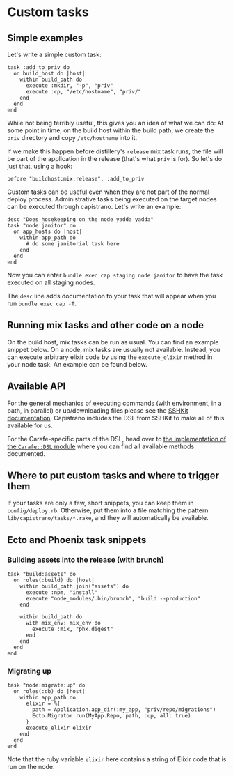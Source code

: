 # Custom tasks

## Simple examples

Let's write a simple custom task:

```
task :add_to_priv do
  on build_host do |host|
    within build_path do
      execute :mkdir, "-p", "priv"
      execute :cp, "/etc/hostname", "priv/"
    end
  end
end
```

While not being terribly useful, this gives you an idea of what we can do:
At some point in time, on the build host within the build path,
we create the `priv` directory and copy `/etc/hostname` into it.

If we make this happen before distillery's `release` mix task runs, the file
will be part of the application in the release (that's what `priv` is for). So let's do just that,
using a hook:

```
before "buildhost:mix:release", :add_to_priv
```

Custom tasks can be useful even when they are not part of the normal deploy
process. Administrative tasks being executed on the target nodes can be executed
through capistrano. Let's write an example:

```
desc "Does hosekeeping on the node yadda yadda"
task "node:janitor" do
  on app_hosts do |host|
    within app_path do
      # do some janitorial task here
    end
  end
end
```

Now you can enter `bundle exec cap staging node:janitor` to have the task executed on all
staging nodes.

The `desc` line adds documentation to your task that will appear when you run `bundle exec cap -T`.

## Running mix tasks and other code on a node

On the build host, mix tasks can be run as usual. You can find an example snippet below.
On a node, mix tasks are usually not available. Instead, you can execute arbitrary
elixir code by using the `execute_elixir` method in your node task. An example can be found below.

## Available API

For the general mechanics of executing commands (with environment, in a path, in parallel) or
up/downloading files please see the
[SSHKit documentation](https://github.com/capistrano/sshkit/blob/master/README.md). Capistrano
includes the DSL from SSHKit to make all of this available for us.

For the Carafe-specific parts of the DSL, head over to
[the implementation of the `Carafe::DSL` module](https://github.com/schnittchen/carafe/blob/master/lib/carafe.rb)
where you can find all available methods documented.

## Where to put custom tasks and where to trigger them

If your tasks are only a few, short snippets, you can keep them in `config/deploy.rb`.
Otherwise, put them into a file matching the pattern `lib/capistrano/tasks/*.rake`, and they will automatically be available.

## Ecto and Phoenix task snippets

### Building assets into the release (with brunch)

```
task "build:assets" do
  on roles(:build) do |host|
    within build_path.join("assets") do
      execute :npm, "install"
      execute "node_modules/.bin/brunch", "build --production"
    end

    within build_path do
      with mix_env: mix_env do
        execute :mix, "phx.digest"
      end
    end
  end
end
```

### Migrating up

```
task "node:migrate:up" do
  on roles(:db) do |host|
    within app_path do
      elixir = %{
        path = Application.app_dir(:my_app, "priv/repo/migrations")
        Ecto.Migrator.run(MyApp.Repo, path, :up, all: true)
      }
      execute_elixir elixir
    end
  end
end
```

Note that the ruby variable `elixir` here contains a string of Elixir code that
is run on the node.
